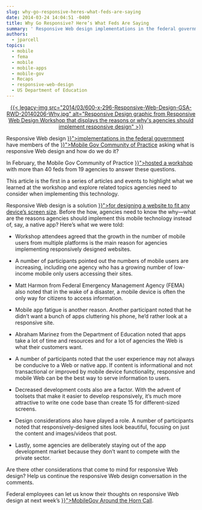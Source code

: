 ```yaml
---
slug: why-go-responsive-heres-what-feds-are-saying
date: 2014-03-24 14:04:51 -0400
title: Why Go Responsive? Here’s What Feds Are Saying
summary: ' Responsive Web design implementations in the federal government have members of the Mobile Gov Community of Practice asking what is responsive Web design and how do we do it? In February, the'
authors:
  - jparcell
topics:
  - mobile
  - fema
  - mobile
  - mobile-apps
  - mobile-gov
  - Recaps
  - responsive-web-design
  - US Department of Education
---
```


<p dir="ltr" style="text-align: center">
  <a href="https://s3.amazonaws.com/digitalgov/_legacy-img/2014/03/GSA-RWD-20140206-Why.jpg">{{< legacy-img src="2014/03/600-x-296-Responsive-Web-Design-GSA-RWD-20140206-Why.jpg" alt="Responsive Design graphic from Responsive Web Design Workshop that displays the reasons or why's agencies should implement responsive design" >}}</a>
</p>

<p dir="ltr">
  Responsive Web design <a title="Responsive Web Design" href="{{< ref "tag/responsive-web-design" >}}">implementations in the federal government</a> have members of the <a title="Mobile" href="{{< ref "mobilegov.md" >}}">Mobile Gov Community of Practice</a> asking what is responsive Web design and how do we do it?
</p>

<p dir="ltr">
  In February, the Mobile Gov Community of Practice <a title="Responsive Web Design Workshop: Why, How and What’s Next?" href="{{< ref "2014-01-30-responsive-web-design-workshop-why-how-and-whats-next.md" >}}">hosted a workshop</a> with more than 40 feds from 19 agencies to answer these questions.
</p>

<p dir="ltr">
  This article is the first in a series of articles and events to highlight what we learned at the workshop and explore related topics agencies need to consider when implementing this technology.
</p>

<p dir="ltr">
  Responsive Web design is a solution <a title="Responsive Design Overview, Resources and Tools" href="{{< ref "2013-06-11-responsive-design.md" >}}">for designing a website to fit any device&#8217;s screen size</a>. Before the how, agencies need to know the why—what are the reasons agencies should implement this mobile technology instead of, say, a native app? Here’s what we were told:
</p>

  * <p dir="ltr">
      Workshop attendees agreed that the growth in the number of mobile users from multiple platforms is the main reason for agencies implementing responsively designed websites.
    </p>

  * <p dir="ltr">
      A number of participants pointed out the numbers of mobile users are increasing, including one agency who has a growing number of low-income mobile only users accessing their sites.
    </p>

  * <p dir="ltr">
      Matt Harmon from Federal Emergency Management Agency (FEMA) also noted that in the wake of a disaster, a mobile device is often the only way for citizens to access information.
    </p>

  * <p dir="ltr">
      Mobile app fatigue is another reason. Another participant noted that he didn&#8217;t want a bunch of apps cluttering his phone, he&#8217;d rather look at a responsive site.
    </p>

  * <p dir="ltr">
      Abraham Marinez from the Department of Education noted that apps take a lot of time and resources and for a lot of agencies the Web is what their customers want.
    </p>

  * <p dir="ltr">
      A number of participants noted that the user experience may not always be conducive to a Web or native app. If content is informational and not transactional or improved by mobile device functionality, responsive and mobile Web can be the best way to serve information to users.
    </p>

  * <p dir="ltr">
      Decreased development costs also are a factor. With the advent of toolsets that make it easier to develop responsively, it&#8217;s much more attractive to write one code base than create 15 for different-sized screens.
    </p>

  * <p dir="ltr">
      Design considerations also have played a role. A number of participants noted that responsively-designed sites look beautiful, focusing on just the content and images/videos that post.
    </p>

  * <p dir="ltr">
      Lastly, some agencies are deliberately staying out of the app development market because they don&#8217;t want to compete with the private sector.
    </p>

<p dir="ltr">
  Are there other considerations that come to mind for responsive Web design? Help us continue the responsive Web design conversation in the comments.
</p>

<p dir="ltr">
  Federal employees can let us know their thoughts on responsive Web design at next week’s <a href="{{< tmp "events/april-mobile-around-the-horn-call.md" >}}">MobileGov Around the Horn Call</a>.
</p>
